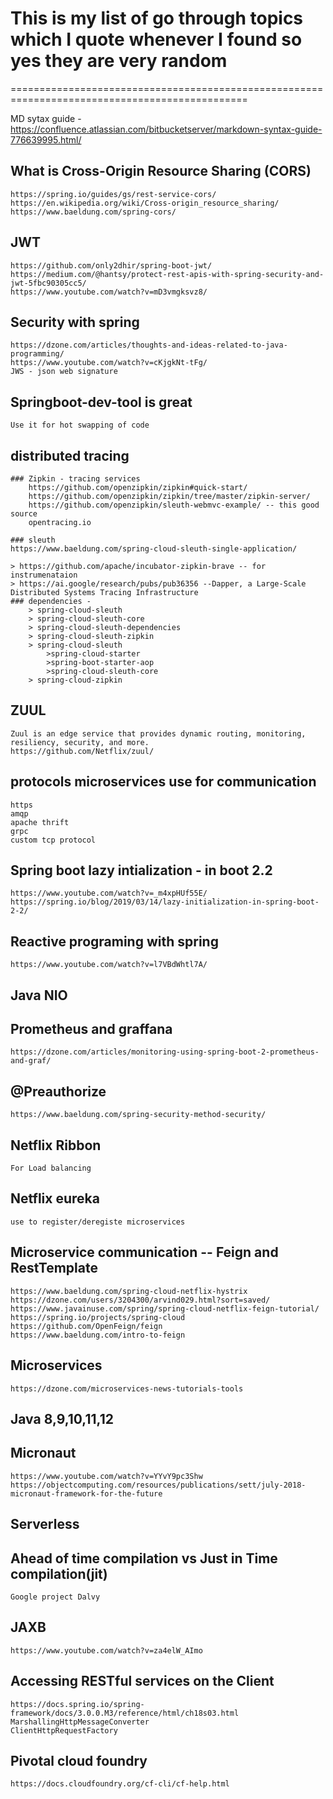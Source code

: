 # This is my list of go through topics which I quote whenever I found so yes they are very random
===============================================================================================


 MD sytax guide - https://confluence.atlassian.com/bitbucketserver/markdown-syntax-guide-776639995.html/


## What is Cross-Origin Resource Sharing (CORS)


	https://spring.io/guides/gs/rest-service-cors/
	https://en.wikipedia.org/wiki/Cross-origin_resource_sharing/
	https://www.baeldung.com/spring-cors/

## JWT


	https://github.com/only2dhir/spring-boot-jwt/
	https://medium.com/@hantsy/protect-rest-apis-with-spring-security-and-jwt-5fbc90305cc5/
	https://www.youtube.com/watch?v=mD3vmgksvz8/

## Security with spring


	https://dzone.com/articles/thoughts-and-ideas-related-to-java-programming/
	https://www.youtube.com/watch?v=cKjgkNt-tFg/
	JWS - json web signature

## Springboot-dev-tool is great

	Use it for hot swapping of code


## distributed tracing
	### Zipkin - tracing services
		https://github.com/openzipkin/zipkin#quick-start/
		https://github.com/openzipkin/zipkin/tree/master/zipkin-server/
		https://github.com/openzipkin/sleuth-webmvc-example/ -- this good source
		opentracing.io

	### sleuth
	https://www.baeldung.com/spring-cloud-sleuth-single-application/

	> https://github.com/apache/incubator-zipkin-brave -- for instrumenataion
	> https://ai.google/research/pubs/pub36356 --Dapper, a Large-Scale Distributed Systems Tracing Infrastructure
	### dependencies -
		> spring-cloud-sleuth
		> spring-cloud-sleuth-core
		> spring-cloud-sleuth-dependencies
		> spring-cloud-sleuth-zipkin
		> spring-cloud-sleuth
			>spring-cloud-starter
			>spring-boot-starter-aop
			>spring-cloud-sleuth-core
		> spring-cloud-zipkin


## ZUUL
	Zuul is an edge service that provides dynamic routing, monitoring, resiliency, security, and more.
	https://github.com/Netflix/zuul/


## protocols microservices use for communication
	https
	amqp
	apache thrift
	grpc
	custom tcp protocol

## Spring boot lazy intialization - in boot 2.2
	https://www.youtube.com/watch?v=_m4xpHUf55E/
	https://spring.io/blog/2019/03/14/lazy-initialization-in-spring-boot-2-2/

## Reactive programing with spring
	https://www.youtube.com/watch?v=l7VBdWhtl7A/


## Java NIO


## Prometheus and graffana
	https://dzone.com/articles/monitoring-using-spring-boot-2-prometheus-and-graf/


## @Preauthorize
	https://www.baeldung.com/spring-security-method-security/


## Netflix Ribbon
	For Load balancing

## Netflix eureka
	use to register/deregiste microservices

## Microservice communication -- Feign and RestTemplate
	https://www.baeldung.com/spring-cloud-netflix-hystrix
	https://dzone.com/users/3204300/arvind029.html?sort=saved/
	https://www.javainuse.com/spring/spring-cloud-netflix-feign-tutorial/
	https://spring.io/projects/spring-cloud
	https://github.com/OpenFeign/feign
	https://www.baeldung.com/intro-to-feign


## Microservices
	https://dzone.com/microservices-news-tutorials-tools


## Java 8,9,10,11,12


## Micronaut
	https://www.youtube.com/watch?v=YYvY9pc3Shw
	https://objectcomputing.com/resources/publications/sett/july-2018-micronaut-framework-for-the-future


## Serverless

## Ahead of time compilation vs Just in Time compilation(jit)
	Google project Dalvy

## JAXB
	https://www.youtube.com/watch?v=za4elW_AImo

## Accessing RESTful services on the Client
	https://docs.spring.io/spring-framework/docs/3.0.0.M3/reference/html/ch18s03.html
	MarshallingHttpMessageConverter
	ClientHttpRequestFactory

## Pivotal cloud foundry
	https://docs.cloudfoundry.org/cf-cli/cf-help.html
